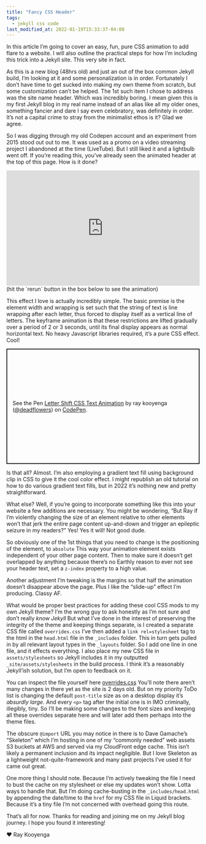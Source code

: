 ```yaml
---
title: "Fancy CSS Header"
tags:
  - jekyll css code
last_modified_at: 2022-01-19T15:33:37-04:00
---
```


In this article I’m going to cover an easy, fun, pure CSS animation to add flare to a website. I will also outline the practical steps for how I’m including this trick into a Jekyll site. This very site in fact.

As this is a new blog (48hrs old) and just an out of the box common Jekyll build, I’m looking at it and some personalization is in order. Fortunately I don’t have time to get sucked into making my own theme from scratch, but some customization can’t be helped. The 1st such item I chose to address was the site name header. Which was incredibly boring. I mean given this is my first Jekyll blog in my real name instead of an alias like all my older ones, something fancier and dare I say even celebratory, was definitely in order. It’s not a capital crime to stray from the minimalist ethos is it? Glad we agree.

So I was digging through my old Codepen account and an experiment from 2015 stood out out to me. It was used as a promo on a video streaming project I abandoned at the time (LiveTube). But I still liked it and a lightbulb went off. If you’re reading this, you’ve already seen the animated header at the top of this page. How is it done?
<iframe allowfullscreen="true" allowpaymentrequest="true" allowtransparency="true" class="cp_embed_iframe " frameborder="0" height="300" width="100%" name="cp_embed_1" scrolling="no" src="https://codepen.io/deadflowers/embed/qBPgLbJ?height=300&amp;theme-id=26435&amp;default-tab=result&amp;slug-hash=qBPgLbJ&amp;user=deadflowers&amp;name=cp_embed_1" style="width: 100%; overflow:hidden; display:block;" title="CodePen Embed" loading="lazy" id="cp_embed_qBPgLbJ" allow="autoplay 'self'; fullscreen 'self'"></iframe>
(hit the `rerun` button in the box below to see the animation)

This effect I love is actually incredibly simple. The basic premise is the element width and wrapping is set such that the string of text is line wrapping after each letter, thus forced to display itself as a vertical line of letters. The keyframe animation is that these restrictions are lifted gradually over a period of 2 or 3 seconds, until its final display appears as normal horizontal text. No heavy Javascript libraries required, it’s a pure CSS effect. Cool!

<p class="codepen" data-height="300" data-theme-id="light" data-default-tab="css" data-slug-hash="qBPgLbJ" data-pen-title="Letter Shift CSS Text Animation" data-user="deadflowers" style="height: 300px; box-sizing: border-box; display: flex; align-items: center; justify-content: center; border: 2px solid; margin: 1em 0; padding: 1em;">
  <span>See the Pen <a href="https://codepen.io/deadflowers/pen/qBPgLbJ">
  Letter Shift CSS Text Animation</a> by ray kooyenga (<a href="https://codepen.io/deadflowers">@deadflowers</a>)
  on <a href="https://codepen.io">CodePen</a>.</span>
</p>
<script async src="https://public.codepenassets.com/embed/index.js"></script>


Is that all? Almost. I’m also employing a gradient text fill using background clip in CSS to give it the cool color effect. I might republish an old tutorial on how to do various gradient text fills, but in 2022 it’s nothing new and pretty straightforward.

What else? Well, if you’re going to incorporate something like this into your website a few additions are necessary. You might be wondering, “But Ray if I’m violently changing the size of an element relative to other elements won’t that jerk the entire page content up-and-down and trigger an epileptic seizure in my readers?” Yes! Yes it will! Not good dude.

So obviously one of the 1st things that you need to change is the positioning of the element, to `absolute` This way your animation element exists independent of your other page content. Then to make sure it doesn’t get overlapped by anything because there’s no Earthly reason to ever not see your header text, set a `z-index` property to a high value.

Another adjustment I’m tweaking is the margins so that half the animation doesn’t disappear above the page. Plus I like the “slide-up” effect I’m producing. Classy AF.

What would be proper best practices for adding these cool CSS mods to my own Jekyll theme? I’m the wrong guy to ask honestly as I’m not sure and don’t really _know Jekyll_ But what I’ve done in the interest of preserving the integrity of the theme and keeping things separate, is I created a separate CSS file called `overrides.css` I’ve then added a `link rel=stylesheet` tag to the html in the `head.html` file in the `_includes` folder. This in turn gets pulled in by all relevant layout types in the `_layouts` folder. So I add one line in one file, and it effects everything. I also place my new CSS file in `assets/stylesheets` so Jekyll includes it in my outputted `_site/assets/stylesheets` in the build process. I think it’s a reasonably Jekyll’ish solution, but I’m open to feedback on it.

You can inspect the file yourself here [overrides.css](https://web.archive.org/web/20220131015331/https://raykooyenga.com/assets/stylesheets/overrides.css) You’ll note there aren’t many changes in there yet as the site is 2 days old. But on my priority ToDo list is changing the default `post-title` size as on a desktop display it’s _absurdly large_. And every `<p>` tag after the initial one is in IMO criminally, illegibly, tiny. So I’ll be making some changes to the font sizes and keeping all these overrides separate here and will later add them perhaps into the theme files.

The obscure `@import` URL you may notice in there is to Dave Gamache’s “Skeleton” which I’m hosting in one of my “commonly needed” web assets S3 buckets at AWS and served via my CloudFront edge cache. This isn’t likely a permanent inclusion and its impact negligible. But I love Skeleton as a lightweight not-quite-framework and many past projects I’ve used it for came out great.

One more thing I should note. Because I’m actively tweaking the file I need to bust the cache on my stylesheet or else my updates won’t show. Lotta ways to handle that. But I’m doing cache-busting in the `_includes/head.html` by appending the date/time to the `href` for my CSS file in Liquid brackets. Because it’s a tiny file I’m not concerned with overhead going this route.

That’s all for now. Thanks for reading and joining me on my Jekyll blog journey. I hope you found it interesting!

❤️ Ray Kooyenga

